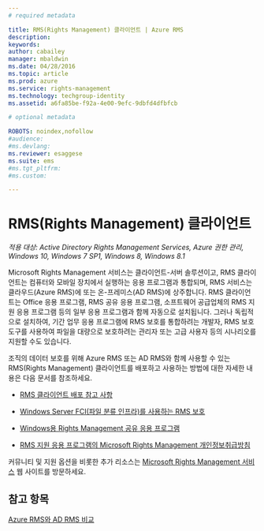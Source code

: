 ```yaml
---
# required metadata

title: RMS(Rights Management) 클라이언트 | Azure RMS
description:
keywords:
author: cabailey
manager: mbaldwin
ms.date: 04/28/2016
ms.topic: article
ms.prod: azure
ms.service: rights-management
ms.technology: techgroup-identity
ms.assetid: a6fa85be-f92a-4e00-9efc-9dbfd4dfbfcb

# optional metadata

ROBOTS: noindex,nofollow
#audience:
#ms.devlang:
ms.reviewer: esaggese
ms.suite: ems
#ms.tgt_pltfrm:
#ms.custom:

---
```


# RMS(Rights Management) 클라이언트

*적용 대상: Active Directory Rights Management Services, Azure 권한 관리, Windows 10, Windows 7 SP1, Windows 8, Windows 8.1*

Microsoft Rights Management 서비스는 클라이언트-서버 솔루션이고, RMS 클라이언트는 컴퓨터와 모바일 장치에서 실행하는 응용 프로그램과 통합되며, RMS 서비스는 클라우드(Azure RMS)에 또는 온-프레미스(AD RMS)에 상주합니다. RMS 클라이언트는 Office 응용 프로그램, RMS 공유 응용 프로그램, 소프트웨어 공급업체의 RMS 지원 응용 프로그램 등의 일부 응용 프로그램과 함께 자동으로 설치됩니다. 그러나 독립적으로 설치하여, 기간 업무 응용 프로그램에 RMS 보호를 통합하려는 개발자, RMS 보호 도구를 사용하여 파일을 대량으로 보호하려는 관리자 또는 고급 사용자 등의 시나리오를 지원할 수도 있습니다.

조직의 데이터 보호를 위해 Azure RMS 또는 AD RMS와 함께 사용할 수 있는 RMS(Rights Management) 클라이언트를 배포하고 사용하는 방법에 대한 자세한 내용은 다음 문서를 참조하세요.

- [RMS 클라이언트 배포 참고 사항](client-deployment-notes.md)

- [Windows Server FCI(파일 분류 인프라)를 사용하는 RMS 보호](configure-fci.md)

- [Windows용 Rights Management 공유 응용 프로그램](sharing-app-windows.md)

- [RMS 지원 응용 프로그램의 Microsoft Rights Management 개인정보취급방침](privacy-statement-rms-enlightened-applications.md)


커뮤니티 및 지원 옵션을 비롯한 추가 리소스는 [Microsoft Rights Management 서비스](https://www.microsoft.com/rms) 웹 사이트를 방문하세요.

## 참고 항목
[Azure RMS와 AD RMS 비교](../understand-explore/compare-azure-rms-ad-rms.md)


<!--HONumber=Apr16_HO4-->


